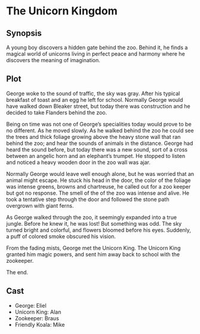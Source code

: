 # The Unicorn Kingdom

## Synopsis

A young boy discovers a hidden gate behind the zoo.
Behind it, he finds a magical world of unicorns living in perfect peace and harmony where he discovers the meaning of imagination.

## Plot

George woke to the sound of traffic, the sky was gray.
After his typical breakfast of toast and an egg he left for school.
Normally George would have walked down Bleaker street, but today there was construction and he decided to take Flanders behind the zoo.

Being on time was not one of George’s specialities today would prove to be no different.
As he moved slowly.
As he walked behind the zoo he could see the trees and thick foliage growing above the heavy stone wall that ran behind the zoo; and hear the sounds of animals in the distance.
George had heard the sound before, but today there was a new sound, sort of a cross between an angelic horn and an elephant’s trumpet.
He stopped to listen and noticed a heavy wooden door in the zoo wall was ajar.

Normally George would leave well enough alone, but he was worried that an animal might escape.
He stuck his head in the door, the color of the foliage was intense greens, browns and chartreuse, he called out for a zoo keeper but got no response.
The smell of the of the zoo was intense and alive.
He took a tentative step through the door and followed the stone path overgrown with giant ferns.

As George walked through the zoo, it seemingly expanded into a true jungle. Before he knew it, he was lost! But something was odd. The sky turned bright and colorful, and flowers bloomed before his eyes. Suddenly, a puff of colored smoke obscured his vision.

From the fading mists, George met the Unicorn King. The Unicorn King granted him magic powers, and sent him away back to school with the zookeeper.

The end.

## Cast

* George: Eliel
* Unicorn King: Alan
* Zookeeper: Braus
* Friendly Koala: Mike
